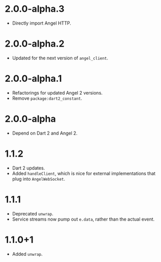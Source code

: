 # 2.0.0-alpha.3
* Directly import Angel HTTP.

# 2.0.0-alpha.2
* Updated for the next version of `angel_client`.

# 2.0.0-alpha.1
* Refactorings for updated Angel 2 versions.
* Remove `package:dart2_constant`.

# 2.0.0-alpha
* Depend on Dart 2 and Angel 2.

# 1.1.2
* Dart 2 updates.
* Added `handleClient`, which is nice for external implementations
that plug into `AngelWebSocket`.

# 1.1.1
* Deprecated `unwrap`.
* Service streams now pump out `e.data`, rather than the actual event.

# 1.1.0+1
* Added `unwrap`.